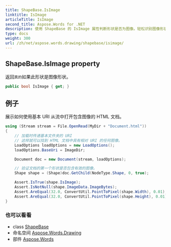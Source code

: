 ```yaml
---
title: ShapeBase.IsImage
linktitle: IsImage
articleTitle: IsImage
second_title: Aspose.Words for .NET
description: 使用 ShapeBase 的 IsImage 属性判断形状是否为图像。轻松识别图像形状，增强设计灵活性和功能性。
type: docs
weight: 300
url: /zh/net/aspose.words.drawing/shapebase/isimage/
---
```

## ShapeBase.IsImage property

返回`真的`如果此形状是图像形状。

```csharp
public bool IsImage { get; }
```

## 例子

展示如何使用基本 URI 从流中打开包含图像的 HTML 文档。

```csharp
using (Stream stream = File.OpenRead(MyDir + "Document.html"))
{
    // 加载时传递基本文件夹的 URI
    // 这样就可以找到 HTML 文档中具有相对 URI 的任何图像。
    LoadOptions loadOptions = new LoadOptions();
    loadOptions.BaseUri = ImageDir;

    Document doc = new Document(stream, loadOptions);

    // 验证文档的第一个形状是否包含有效的图像。
    Shape shape = (Shape)doc.GetChild(NodeType.Shape, 0, true);

    Assert.IsTrue(shape.IsImage);
    Assert.IsNotNull(shape.ImageData.ImageBytes);
    Assert.AreEqual(32.0, ConvertUtil.PointToPixel(shape.Width), 0.01);
    Assert.AreEqual(32.0, ConvertUtil.PointToPixel(shape.Height), 0.01);
}
```

### 也可以看看

* class [ShapeBase](../)
* 命名空间 [Aspose.Words.Drawing](../../../aspose.words.drawing/)
* 部件 [Aspose.Words](../../../)
